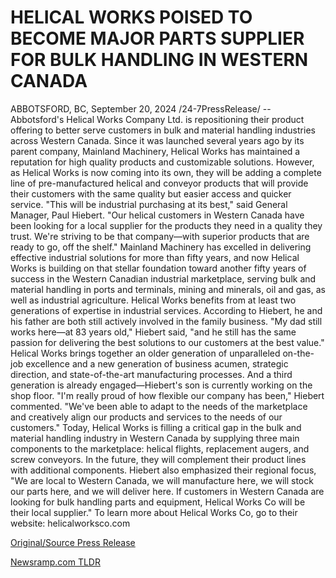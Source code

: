 # HELICAL WORKS POISED TO BECOME MAJOR PARTS SUPPLIER FOR BULK HANDLING IN WESTERN CANADA

ABBOTSFORD, BC, September 20, 2024 /24-7PressRelease/ -- Abbotsford's Helical Works Company Ltd. is repositioning their product offering to better serve customers in bulk and material handling industries across Western Canada.  Since it was launched several years ago by its parent company, Mainland Machinery, Helical Works has maintained a reputation for high quality products and customizable solutions. However, as Helical Works is now coming into its own, they will be adding a complete line of pre-manufactured helical and conveyor products that will provide their customers with the same quality but easier access and quicker service.  "This will be industrial purchasing at its best," said General Manager, Paul Hiebert. "Our helical customers in Western Canada have been looking for a local supplier for the products they need in a quality they trust. We're striving to be that company—with superior products that are ready to go, off the shelf."  Mainland Machinery has excelled in delivering effective industrial solutions for more than fifty years, and now Helical Works is building on that stellar foundation toward another fifty years of success in the Western Canadian industrial marketplace, serving bulk and material handling in ports and terminals, mining and minerals, oil and gas, as well as industrial agriculture.  Helical Works benefits from at least two generations of expertise in industrial services. According to Hiebert, he and his father are both still actively involved in the family business. "My dad still works here—at 83 years old," Hiebert said, "and he still has the same passion for delivering the best solutions to our customers at the best value."  Helical Works brings together an older generation of unparalleled on-the-job excellence and a new generation of business acumen, strategic direction, and state-of-the-art manufacturing processes. And a third generation is already engaged—Hiebert's son is currently working on the shop floor.  "I'm really proud of how flexible our company has been," Hiebert commented. "We've been able to adapt to the needs of the marketplace and creatively align our products and services to the needs of our customers."  Today, Helical Works is filling a critical gap in the bulk and material handling industry in Western Canada by supplying three main components to the marketplace: helical flights, replacement augers, and screw conveyors. In the future, they will complement their product lines with additional components.  Hiebert also emphasized their regional focus, "We are local to Western Canada, we will manufacture here, we will stock our parts here, and we will deliver here. If customers in Western Canada are looking for bulk handling parts and equipment, Helical Works Co will be their local supplier."  To learn more about Helical Works Co, go to their website: helicalworksco.com 

[Original/Source Press Release](https://www.24-7pressrelease.com/press-release/514523/helical-works-poised-to-become-major-parts-supplier-for-bulk-handling-in-western-canada) 

[Newsramp.com TLDR](https://newsramp.com/None) 